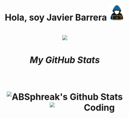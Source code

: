 
<h1 align="center"><b>Hola, soy Javier Barrera <img src = "https://github.com/0xAbdulKhalid/0xAbdulKhalid/raw/main/assets/mdImages/about_me.gif" width = 50px></picture>
<!--  -->
<p align="center">
  <a href="https://github.com/DenverCoder1/readme-typing-svg"><img src="https://readme-typing-svg.herokuapp.com?font=Time+New+Roman&color=cyan&size=25&center=true&vCenter=true&width=600&height=100&lines=TI+Entornos+virtuales+y+negocios+digitales;++;Programador+Web;Desarrollador+de+videojuegos;Desarrollador+de+realidades+extendidas;Me+Gusta+aprender+cosas+nuevas...<3"></a>
</p>

<h5>My GitHub Stats</h5>
<br>
<td width="50%" align="center">
  


</td>
<img  align="center"  src="https://github-readme-stats.vercel.app/api?username=Javier0015&theme=dark&show_icons=true&count_private=true&show_icons=true&line_height=20&title_color=7A7ADB&icon_color=2234AE&text_color=D3D3D3&bg_color=0,000000,130F40" alt="ABSphreak's Github Stats" />
<img align="right" alt="Coding" width="300" src="https://cdn.dribbble.com/users/1277312/screenshots/14733298/media/39b1045e593737587dd60e42c8422d1f.gif" >
<br>

